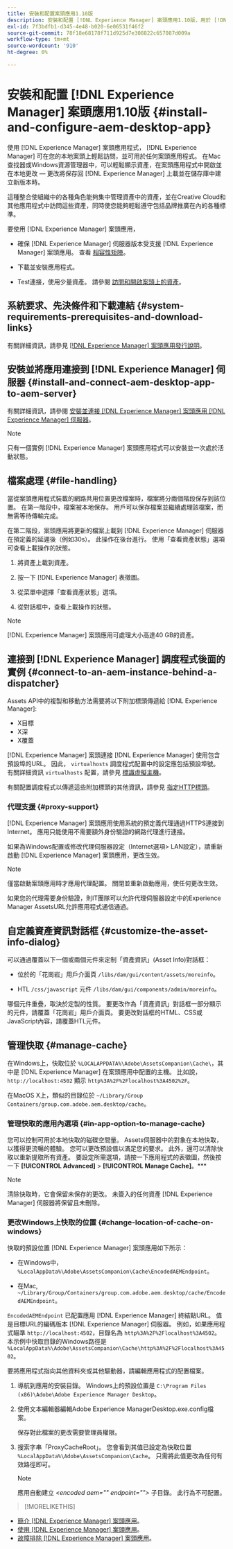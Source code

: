 ```yaml
---
title: 安裝和配置案頭應用1.10版
description: 安裝和配置 [!DNL Experience Manager] 案頭應用1.10版，用於 [!DNL Assets] 並將要裝載的資產映射為案頭上的驅動器。
exl-id: 7f3bdfb1-d345-4e48-b020-6e06531f46f2
source-git-commit: 78f18e68178f711d925d7e308822c657087d009a
workflow-type: tm+mt
source-wordcount: '910'
ht-degree: 0%

---
```


# 安裝和配置 [!DNL Experience Manager] 案頭應用1.10版 {#install-and-configure-aem-desktop-app}

使用 [!DNL Experience Manager] 案頭應用程式， [!DNL Experience Manager] 可在您的本地案頭上輕鬆訪問，並可用於任何案頭應用程式。 在Mac查找器或Windows資源管理器中，可以輕鬆顯示資產，在案頭應用程式中開啟並在本地更改 — 更改將保存回 [!DNL Experience Manager] 上載並在儲存庫中建立新版本時。

這種整合使組織中的各種角色能夠集中管理資產中的資產，並在Creative Cloud和其他應用程式中訪問這些資產，同時使您能夠輕鬆遵守包括品牌推廣在內的各種標準。

要使用 [!DNL Experience Manager] 案頭應用，

* 確保 [!DNL Experience Manager] 伺服器版本受支援 [!DNL Experience Manager] 案頭應用。 查看 [相容性矩陣](release-notes-of-v1.md#compatibilitymatrix)。

* 下載並安裝應用程式。

* Test連接，使用少量資產。 請參閱 [訪問和開啟案頭上的資產](use-app-v1.md#openondesktop)。

## 系統要求、先決條件和下載連結 {#system-requirements-prerequisites-and-download-links}

有關詳細資訊，請參見 [[!DNL Experience Manager] 案頭應用發行說明](release-notes-of-v1.md)。

## 安裝並將應用連接到 [!DNL Experience Manager] 伺服器 {#install-and-connect-aem-desktop-app-to-aem-server}

有關詳細資訊，請參閱 [安裝並連接 [!DNL Experience Manager] 案頭應用 [!DNL Experience Manager] 伺服器](use-app-v1.md#installandconnect)。

>[!NOTE]
>
>只有一個實例 [!DNL Experience Manager] 案頭應用程式可以安裝並一次處於活動狀態。

## 檔案處理 {#file-handling}

當從案頭應用程式裝載的網路共用位置更改檔案時，檔案將分兩個階段保存到該位置。 在第一階段中，檔案被本地保存。 用戶可以保存檔案並繼續處理該檔案，而無需等待傳輸完成。

在第二階段，案頭應用將更新的檔案上載到 [!DNL Experience Manager] 伺服器在預定義的延遲後（例如30s）。 此操作在後台進行。 使用「查看資產狀態」選項可查看上載操作的狀態。

1. 將資產上載到資產。

1. 按一下 [!DNL Experience Manager] 表徵圖。

1. 從菜單中選擇「查看資產狀態」選項。

1. 從對話框中，查看上載操作的狀態。

>[!NOTE]
>
>[!DNL Experience Manager] 案頭應用可處理大小高達40 GB的資產。

## 連接到 [!DNL Experience Manager] 調度程式後面的實例 {#connect-to-an-aem-instance-behind-a-dispatcher}

Assets API中的複製和移動方法需要將以下附加標頭傳遞給 [!DNL Experience Manager]:

* X目標
* X深
* X覆蓋

[!DNL Experience Manager] 案頭連接 [!DNL Experience Manager] 使用包含預設埠的URL。 因此， `virtualhosts` 調度程式配置中的設定應包括預設埠號。 有關詳細資訊 `virtualhosts` 配置，請參見 [標識虛擬主機](https://experienceleague.adobe.com/docs/experience-manager-dispatcher/using/configuring/dispatcher-configuration.html#identifying-virtual-hosts-virtualhosts)。

有關配置調度程式以傳遞這些附加標頭的其他資訊，請參見 [指定HTTP標頭](https://experienceleague.adobe.com/docs/experience-manager-dispatcher/using/configuring/dispatcher-configuration.html#specifying-the-http-headers-to-pass-through-clientheaders)。

### 代理支援 {#proxy-support}

[!DNL Experience Manager] 案頭應用使用系統的預定義代理通過HTTPS連接到Internet。 應用只能使用不需要額外身份驗證的網路代理進行連接。

如果為Windows配置或修改代理伺服器設定（Internet選項> LAN設定），請重新啟動 [!DNL Experience Manager] 案頭應用，更改生效。

>[!NOTE]
>
>僅當啟動案頭應用時才應用代理配置。 關閉並重新啟動應用，使任何更改生效。

如果您的代理需要身份驗證，則IT團隊可以允許代理伺服器設定中的Experience Manager AssetsURL允許應用程式通信通過。

## 自定義資產資訊對話框 {#customize-the-asset-info-dialog}

可以通過覆蓋以下一個或兩個元件來定制「資產資訊」(Asset Info)對話框：

* 位於的「花崗岩」用戶介面頁 `/libs/dam/gui/content/assets/moreinfo`。

* HTL `/css/javascript` 元件 `/libs/dam/gui/components/admin/moreinfo`。

哪個元件重疊，取決於定製的性質。 要更改作為「資產資訊」對話框一部分顯示的元件，請覆蓋「花崗岩」用戶介面頁。 要更改對話框的HTML、CSS或JavaScript內容，請覆蓋HTL元件。

## 管理快取 {#manage-cache}

在Windows上，快取位於 `%LOCALAPPDATA%\Adobe\AssetsCompanion\Cache\`，其中是 [!DNL Experience Manager] 在案頭應用中配置的主機。 比如說， `http://localhost:4502` 顯示 `http%3A%2F%2Flocalhost%3A4502%2F`。

在MacOS X上，類似的目錄位於 `~/Library/Group Containers/group.com.adobe.aem.desktop/cache`。

### 管理快取的應用內選項 {#in-app-option-to-manage-cache}

您可以控制可用於本地快取的磁碟空間量。 Assets伺服器中的對象在本地快取，以獲得更流暢的體驗。 您可以更改預設值以滿足您的要求。 此外，還可以清除快取以重新提取所有資產。 要設定所需選項，請按一下應用程式的表徵圖，然後按一下 **[!UICONTROL Advanced]** > **[!UICONTROL Manage Cache]**。***

>[!NOTE]
>
>清除快取時，它會保留未保存的更改。 未簽入的任何資產 [!DNL Experience Manager] 伺服器將保留且未刪除。

### 更改Windows上快取的位置 {#change-location-of-cache-on-windows}

快取的預設位置 [!DNL Experience Manager] 案頭應用如下所示：

* 在Windows中， `%LocalAppData%\Adobe\AssetsCompanion\Cache\EncodedAEMEndpoint`。

* 在Mac, `~/Library/Group/Containers/group.com.adobe.aem.desktop/cache/EncodedAEMEndpoint`。

`EncodedAEMEndpoint` 已配置應用 [!DNL Experience Manager] 終結點URL。 值是目標URL的編碼版本 [!DNL Experience Manager] 伺服器。 例如，如果應用程式瞄準 `http://localhost:4502`，目錄名為 `http%3A%2F%2Flocalhost%3A4502`。 本示例中快取目錄的Windows路徑是 `%LocalAppData%\Adobe\AssetsCompanion\Cache\http%3A%2F%2Flocalhost%3A4502`。

要將應用程式指向其他資料夾或其他驅動器，請編輯應用程式的配置檔案。

1. 導航到應用的安裝目錄。 Windows上的預設位置是 `C:\Program Files (x86)\Adobe\Adobe Experience Manager Desktop`。

1. 使用文本編輯器編輯Adobe Experience ManagerDesktop.exe.config檔案。

   保存對此檔案的更改需要管理員權限。

1. 搜索字串「ProxyCacheRoot」。 您會看到其值已設定為快取位置 `%LocalAppData%\Adobe\AssetsCompanion\Cache`。 只需將此值更改為任何有效路徑即可。

   >[!NOTE]
   >
   >應用自動建立 *&lt;encoded aem=&quot;&quot; endpoint=&quot;&quot;>* 子目錄。 此行為不可配置。

>[!MORELIKETHIS]
* [簡介 [!DNL Experience Manager] 案頭應用](https://experienceleague.adobe.com/docs/experience-manager-learn/assets/creative-workflows/aem-desktop-app.html)。
* [使用 [!DNL Experience Manager] 案頭應用](use-app-v1.md)。
* [故障排除 [!DNL Experience Manager] 案頭應用](troubleshoot-app-v1.md)。

